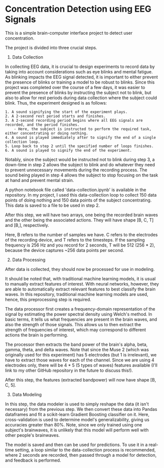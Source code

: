 # Concentration Detection using EEG Signals
This is a simple brain-computer interface project to detect user concentration.

The project is divided into three crucial steps.

1. Data Collection

In collecting EEG data, it is crucial to design experiments to record data by taking into account considerations such as eye blinks and mental fatigue. As blinking impacts the EEG signal detected, it is important to either prevent the presence of blinks or training a model to be robust to blinks. Since this project was completed over the course of a few days, it was easier to prevent the presence of blinks by instructing the subject not to blink, but also to allow for rest periods during data collection where the subject could blink. Thus, the experiment designed is as follows:

    1. A sound signifying the start of the experiment plays.
    2. A 2-second rest period starts and finishes.
    3. A 2-second recording period begins where all EEG signals are recorded, and the period finishes.
        - Here, the subject is instructed to perform the required task, either concentrating or doing nothing.
    4. A sound is played immediately after to signify the end of a single collection loop.
    5. Loop back to step 2 until the specified number of loops finishes.
    6. A sound is played to signify the end of the experiment.

Notably, since the subject would be instructed not to blink during step 3, a down-time in step 2 allows the subject to blink and do whatever they need to prevent unnecessary movements during the recording process. The sound being played in step 4 allows the subject to stop focusing on the task at hand and prevent mental strain.

A python notebook file called 'data-collection.ipynb' is available in the repository. In my project, I used this data-collection loop to collect 150 data points of doing nothing and 150 data points of the subject concentrating. This data is saved to a file to be used in step 2.

After this step, we will have two arrays, one being the recorded brain waves and the other being the associated actions. They will have shape [B, C, T] and [B,], respectively.

Here, B refers to the number of samples we have. C refers to the electrodes of the recording device, and T refers to the timesteps. If the sampling frequency is 256 Hz and you record for 2 seconds, T will be 512 (256 * 2), because the device captures ~256 data points per second.

2. Data Processing

After data is collected, they should now be processed for use in modeling. 

It should be noted that, with traditional machine learning models, it is usual to manually extract features of interest. With neural networks, however, they are able to automatically extract relevant features to best classify the brain waves. In this repository, traditional machine learning models are used, hence, this preprocessing step is required.

The data processor first creates a frequency-domain representation of the signal by estimating the power spectral density using Welch's method. In basic terms, it tells us what frequencies are present in the brain waves, and also the strength of those signals. This allows us to then extract the strength of frequencies of interest, which may correspond to different actions the brain is performing. 

The processor then extracts the band power of the brain's alpha, beta, gamma, theta, and delta waves. Note that since the Muse 2 (which was originally used for this experiment) has 5 electrodes (but 1 is irrelevant), we have to extract those waves for each of the channel. Since we are using 4 electrodes only, there will be 4 * 5 (5 types of waves) features available (I'll link to my other GitHub repository in the future to discuss this!).

After this step, the features (extracted bandpower) will now have shape [B, C, 5].


3. Data Modeling

In this step, the data modeler is used to simply reshape the data (it isn't necessary) from the previous step. We then convert these data into Pandas dataframes and fit a scikit-learn Gradient Boosting classifier on it. Here, cross-validation is used to determine model's generalizability, giving us accuracies greater than 80%. Note, since we only trained using one subject's brainwaves, it is unlikely that this model will perform well with other people's brainwaves.

The model is saved and then can be used for predictions. To use it in a real-time setting, a loop similar to the data-collection process is recommended, where 2 seconds are recorded, then passed through a model for detection, and feedback is performed.





